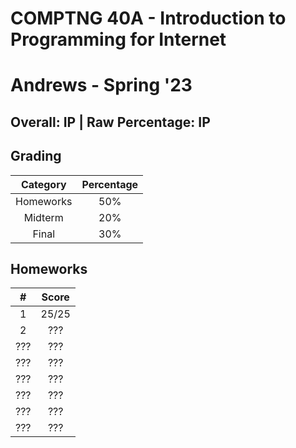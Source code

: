# COMPTNG 40A - Introduction to Programming for Internet

# Andrews - Spring '23

## Overall: IP | Raw Percentage: IP

## Grading

| Category  | Percentage |
| :-------: | :--------: |
| Homeworks |    50%     |
|  Midterm  |    20%     |
|   Final   |    30%     |

## Homeworks

|  #   | Score |
| :--: | :---: |
|  1   | 25/25 |
|  2   |  ???  |
| ???  |  ???  |
| ???  |  ???  |
| ???  |  ???  |
| ???  |  ???  |
| ???  |  ???  |
| ???  |  ???  |

